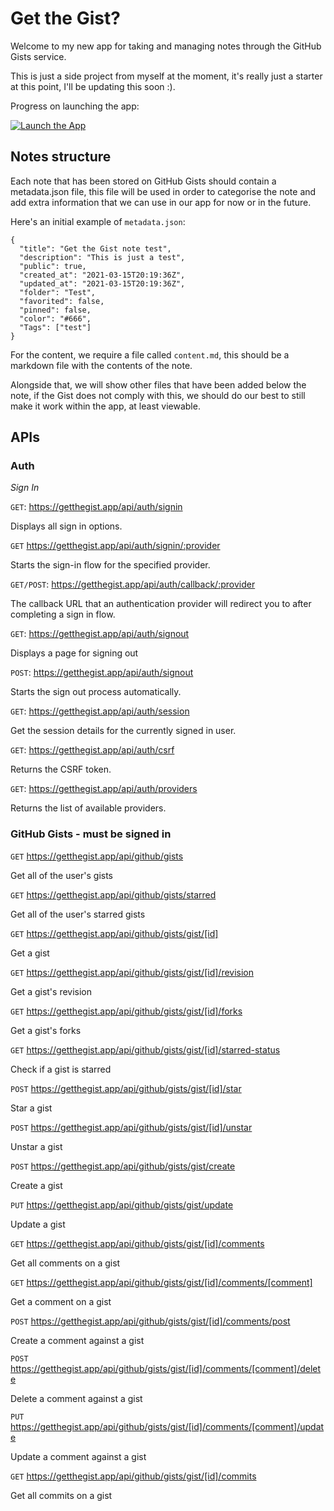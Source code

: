 # Get the Gist?

Welcome to my new app for taking and managing notes through the GitHub Gists service.

This is just a side project from myself at the moment, it's really just a starter at this point, I'll be updating this soon :).

Progress on launching the app:

[![Launch the App](https://img.shields.io/github/milestones/progress/nicholasgriffintn/getthegist.app/1?label=Launch%20the%20App%21)](https://github.com/nicholasgriffintn/getthegist.app/milestone/1)

## Notes structure

Each note that has been stored on GitHub Gists should contain a metadata.json file, this file will be used in order to categorise the note and add extra information that we can use in our app for now or in the future.

Here's an initial example of `metadata.json`:

```
{
  "title": "Get the Gist note test",
  "description": "This is just a test",
  "public": true,
  "created_at": "2021-03-15T20:19:36Z",
  "updated_at": "2021-03-15T20:19:36Z",
  "folder": "Test",
  "favorited": false,
  "pinned": false,
  "color": "#666",
  "Tags": ["test"]
}
```

For the content, we require a file called `content.md`, this should be a markdown file with the contents of the note.

Alongside that, we will show other files that have been added below the note, if the Gist does not comply with this, we should do our best to still make it work within the app, at least viewable.

## APIs

### Auth

_Sign In_

`GET`: https://getthegist.app/api/auth/signin

Displays all sign in options.

`GET` https://getthegist.app/api/auth/signin/:provider

Starts the sign-in flow for the specified provider.

`GET/POST`: https://getthegist.app/api/auth/callback/:provider

The callback URL that an authentication provider will redirect you to after completing a sign in flow.

`GET`: https://getthegist.app/api/auth/signout

Displays a page for signing out

`POST`: https://getthegist.app/api/auth/signout

Starts the sign out process automatically.

`GET`: https://getthegist.app/api/auth/session

Get the session details for the currently signed in user.

`GET`: https://getthegist.app/api/auth/csrf

Returns the CSRF token.

`GET`: https://getthegist.app/api/auth/providers

Returns the list of available providers.

### GitHub Gists - must be signed in

`GET` https://getthegist.app/api/github/gists

Get all of the user's gists

`GET` https://getthegist.app/api/github/gists/starred

Get all of the user's starred gists

`GET` https://getthegist.app/api/github/gists/gist/[id]

Get a gist

`GET` https://getthegist.app/api/github/gists/gist/[id]/revision

Get a gist's revision

`GET` https://getthegist.app/api/github/gists/gist/[id]/forks

Get a gist's forks

`GET` https://getthegist.app/api/github/gists/gist/[id]/starred-status

Check if a gist is starred

`POST` https://getthegist.app/api/github/gists/gist/[id]/star

Star a gist

`POST` https://getthegist.app/api/github/gists/gist/[id]/unstar

Unstar a gist

`POST` https://getthegist.app/api/github/gists/gist/create

Create a gist

`PUT` https://getthegist.app/api/github/gists/gist/update

Update a gist

`GET` https://getthegist.app/api/github/gists/gist/[id]/comments

Get all comments on a gist

`GET` https://getthegist.app/api/github/gists/gist/[id]/comments/[comment]

Get a comment on a gist

`POST` https://getthegist.app/api/github/gists/gist/[id]/comments/post

Create a comment against a gist

`POST` https://getthegist.app/api/github/gists/gist/[id]/comments/[comment]/delete

Delete a comment against a gist

`PUT` https://getthegist.app/api/github/gists/gist/[id]/comments/[comment]/update

Update a comment against a gist

`GET` https://getthegist.app/api/github/gists/gist/[id]/commits

Get all commits on a gist
